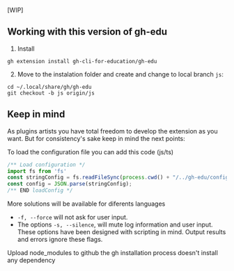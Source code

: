 [WIP]

## Working with this version of gh-edu

1. Install
  
  ```
  gh extension install gh-cli-for-education/gh-edu
  ```
2. Move to the instalation folder and create and change to local branch `js`:

  ```
  cd ~/.local/share/gh/gh-edu
  git checkout -b js origin/js
  ```

## Keep in mind
As plugins artists you have total freedom to develop the extension as you want.
But for consistency's sake keep in mind the next points:

To load the configuration file you can add this code (js/ts)
```js
/** Load configuration */
import fs from 'fs'
const stringConfig = fs.readFileSync(process.cwd() + "/../gh-edu/config.json", { encoding: "utf8", flag: "r" })
const config = JSON.parse(stringConfig);
/** END loadConfig */
```
More solutions will be available for diferents languages

- ``-f, --force`` will not ask for user input.
- The options ``-s, --silence``, will mute log information and user input.
These options have been designed with scripting in mind.
Output results and errors ignore these flags.

Upload node\_modules to github the gh installation process doesn't install any 
dependency
